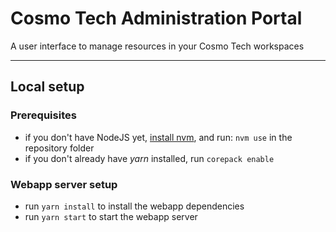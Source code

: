<!-- SPDX-FileCopyrightText: Copyright (C) 2024-2025 Cosmo Tech -->
<!-- SPDX-License-Identifier: LicenseRef-CosmoTech -->

# Cosmo Tech Administration Portal

A user interface to manage resources in your Cosmo Tech workspaces

---

## Local setup

### Prerequisites

- if you don't have NodeJS yet, [install nvm](https://github.com/nvm-sh/nvm?tab=readme-ov-file#installing-and-updating), and run: `nvm use` in the repository folder
- if you don't already have _yarn_ installed, run `corepack enable`

### Webapp server setup

- run `yarn install` to install the webapp dependencies
- run `yarn start` to start the webapp server
